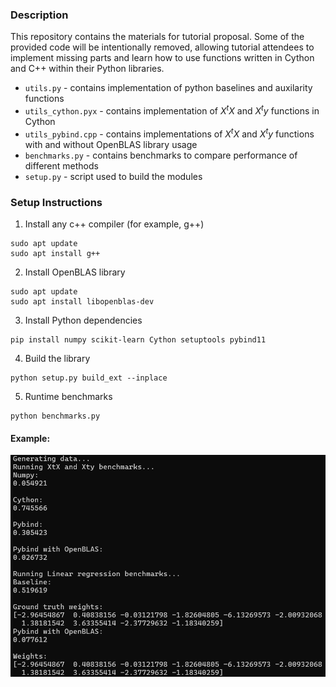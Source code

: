 ### Description

This repository contains the materials for tutorial 
proposal. Some of the provided code will be intentionally
removed, allowing tutorial attendees to implement 
missing parts and learn how to use functions written in 
Cython and C++ within their Python libraries.

- `utils.py` - contains implementation of python baselines and auxilarity functions
- `utils_cython.pyx` - contains implementation of $X^tX$ and $X^ty$ functions in Cython
- `utils_pybind.cpp` - contains implementations of $X^tX$ and $X^ty$ functions with and without OpenBLAS library usage
- `benchmarks.py` - contains benchmarks to compare performance of different methods
- `setup.py` - script used to build the modules

### Setup Instructions

1) Install any c++ compiler (for example, g++)

```
sudo apt update
sudo apt install g++
```

2) Install OpenBLAS library

```
sudo apt update
sudo apt install libopenblas-dev
```

3) Install Python dependencies

```
pip install numpy scikit-learn Cython setuptools pybind11 
```

4) Build the library

```
python setup.py build_ext --inplace
```

5) Runtime benchmarks

```
python benchmarks.py
```

#### Example:

![alt text](example_output.png)
